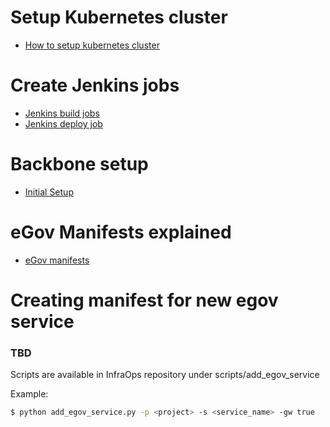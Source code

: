 # Setup Kubernetes cluster

* [How to setup kubernetes cluster](https://github.com/egovernments/eGov-infraOps/blob/master/docs/setup_kubernetes_cluster.md)


# Create Jenkins jobs
* [Jenkins build jobs](https://github.com/egovernments/eGov-infraOps/blob/master/docs/jenkins_build_jobs.md)
* [Jenkins deploy job](https://github.com/egovernments/eGov-infraOps/blob/master/docs/jenkins_deploy_job.md)

# Backbone setup
* [Initial Setup](https://github.com/egovernments/eGov-infraOps/blob/master/docs/initial_setup.md)

# eGov Manifests explained

* [eGov manifests](https://github.com/egovernments/eGov-infraOps/blob/master/docs/egov_manifests.md)


# Creating manifest for new egov service


### TBD

Scripts are available in InfraOps repository under scripts/add_egov_service

Example:

```sh
$ python add_egov_service.py -p <project> -s <service_name> -gw true
```
